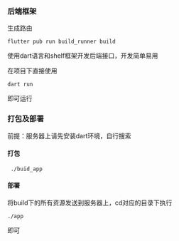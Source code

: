 ### 后端框架

生成路由
```shell
flutter pub run build_runner build
```

使用dart语言和shelf框架开发后端接口，开发简单易用

在项目下直接使用
```shell 
dart run  
```  
即可运行


### 打包及部署

前提：服务器上请先安装dart环境，自行搜索

#### 打包

```shell
 ./buid_app
```

#### 部署

将build下的所有资源发送到服务器上，cd对应的目录下执行 
```shell
./app
``` 
即可

